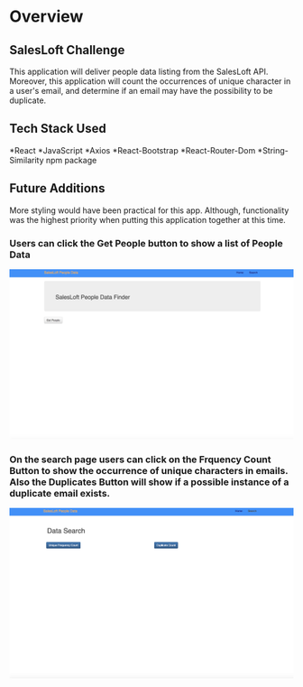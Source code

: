 # Overview

## SalesLoft Challenge 
This application will deliver people data listing from the SalesLoft API. Moreover, this application will count the occurrences of unique character in a user's email, and determine if an email may have the possibility to be duplicate.

## Tech Stack Used
*React
*JavaScript
*Axios
*React-Bootstrap
*React-Router-Dom
*String-Similarity npm package

## Future Additions
More styling would have been practical for this app. Although, functionality was the highest priority when putting this application together at this time.

### Users can click the Get People button to show a list of People Data
![home page](public/assets/images/home.jpeg)

### On the search page users can click on the Frquency Count Button to show the occurrence of unique characters in emails. Also the Duplicates Button will show if a possible instance of a duplicate email exists.
![data search page](public/assets/images/search_page.jpeg)
